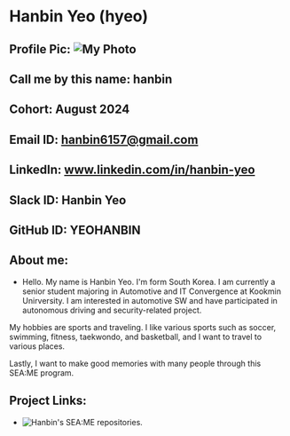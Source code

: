 # Hanbin Yeo (hyeo)
## Profile Pic: ![My Photo](photo_hanbin)
## Call me by this name: hanbin
## Cohort: August 2024
## Email ID: hanbin6157@gmail.com
## LinkedIn: www.linkedin.com/in/hanbin-yeo
## Slack ID: Hanbin Yeo
## GitHub ID: YEOHANBIN
## About me: 
- Hello. My name is Hanbin Yeo. I'm form South Korea. I am currently a senior student majoring in Automotive and IT Convergence at Kookmin Unirversity. I am interested in automotive SW and have participated in autonomous driving and security-related project.

My hobbies are sports and traveling. I like various sports such as soccer, swimming, fitness, taekwondo, and basketball, and I want to travel to various places.

Lastly, I want to make good memories with many people through this SEA:ME program.
## Project Links:
- ![Hanbin's SEA:ME repositories.](https://github.com/YEOHANBIN/SEA-ME-Students.git)